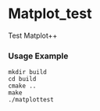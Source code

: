 # Matplot_test
Test Matplot++


### Usage Example
```
mkdir build
cd build
cmake ..
make
./matplottest
```